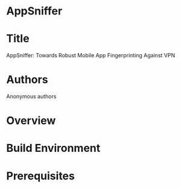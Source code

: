 # AppSniffer

# Title
AppSniffer: Towards Robust Mobile App Fingerprinting Against VPN

# Authors
Anonymous authors

# Overview

# Build Environment

# Prerequisites

#
